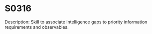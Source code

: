 # S0316
Description: Skill to associate Intelligence gaps to priority information requirements and observables.
